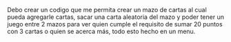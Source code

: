 Debo crear un codigo que me permita crear un mazo de cartas al cual pueda agregarle cartas, sacar una carta aleatoria del mazo y poder tener un juego entre 2 mazos para ver quien cumple el requisito de sumar 20 puntos con 3 cartas o quien se acerca más, todo esto hecho en un menu.